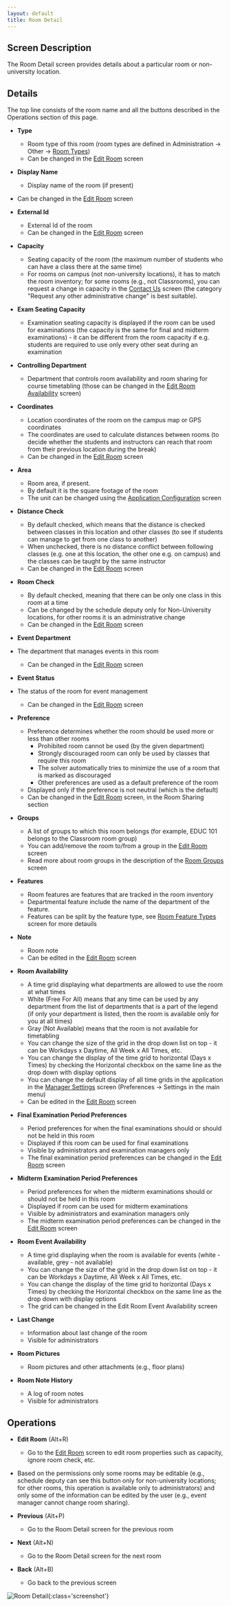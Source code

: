 ```yaml
---
layout: default
title: Room Detail
---
```



## Screen Description

The Room Detail screen provides details about a particular room or non-university location.

## Details

The top line consists of the room name and all the buttons described in the Operations section of this page.

* **Type**
	* Room type of this room (room types are defined in Administration → Other → [Room Types](room-types))
	* Can be changed in the [Edit Room](edit-room) screen

* **Display Name**
	* Display name of the room (if present)

* Can be changed in the [Edit Room](edit-room) screen

* **External Id**
	* External Id of the room
	* Can be changed in the [Edit Room](edit-room) screen

* **Capacity**
	* Seating capacity of the room (the maximum number of students who can have a class there at the same time)
	* For rooms on campus (not non-university locations), it has to match the room inventory; for some rooms (e.g., not Classrooms), you can request a change in capacity in the [Contact Us](contact-us) screen (the category "Request any other administrative change" is best suitable).

* **Exam Seating Capacity**
	* Examination seating capacity is displayed if the room can be used for examinations (the capacity is the same for final and midterm examinations) - it can be different from the room capacity if e.g. students are required to use only every other seat during an examination

* **Controlling Department**
	* Department that controls room availability and room sharing for course timetabling (those can be changed in the [Edit Room Availability](edit-room-availability) screen)

* **Coordinates**
	* Location coordinates of the room on the campus map or GPS coordinates
	* The coordinates are used to calculate distances between rooms (to decide whether the students and instructors can reach that room from their previous location during the break)
	* Can be changed in the [Edit Room](edit-room) screen

* **Area**
	* Room area, if present.
	* By default it is the square footage of the room
	* The unit can be changed using the [Application Configuration](application-configuration) screen

* **Distance Check**
	* By default checked, which means that the distance is checked between classes in this location and other classes (to see if students can manage to get from one class to another)
	* When unchecked, there is no distance conflict between following classes (e.g. one at this location, the other one e.g. on campus) and the classes can be taught by the same instructor
	* Can be changed in the [Edit Room](edit-room) screen

* **Room Check**
	* By default checked, meaning that there can be only one class in this room at a time
	* Can be changed by the schedule deputy only for Non-University locations, for other rooms it is an administrative change
	* Can be changed in the [Edit Room](edit-room) screen

* **Event Department**

* The department that manages events in this room
	* Can be changed in the [Edit Room](edit-room) screen

* **Event Status**

* The status of the room for event management
	* Can be changed in the [Edit Room](edit-room) screen

* **Preference**
	* Preference determines whether the room should be used more or less than other rooms
		* Prohibited room cannot be used (by the given department)
		* Strongly discouraged room can only be used by classes that require this room
		* The solver automatically tries to minimize the use of a room that is marked as discouraged
		* Other preferences are used as a default preference of the room
	* Displayed only if the preference is not neutral (which is the default)
	* Can be changed in the [Edit Room](edit-room) screen, in the Room Sharing section

* **Groups**
	* A list of groups to which this room belongs (for example, EDUC 101 belongs to the Classroom room group)
	* You can add/remove the room to/from a group in the [Edit Room](edit-room) screen
	* Read more about room groups in the description of the [Room Groups](room-groups) screen

* **Features**
	* Room features are features that are tracked in the room inventory
	* Departmental feature include the name of the department of the feature.
	* Features can be split by the feature type, see [Room Feature Types](room-feature-types) screen for more detauils

* **Note**
	* Room note
	* Can be edited in the [Edit Room](edit-room) screen

* **Room Availability**
	* A time grid displaying what departments are allowed to use the room at what times
	* White (Free For All) means that any time can be used by any department from the list of departments that is a part of the legend (if only your department is listed, then the room is available only for you at all times)
	* Gray (Not Available) means that the room is not available for timetabling
	* You can change the size of the grid in the drop down list on top - it can be Workdays x Daytime, All Week x All Times, etc.
	* You can change the display of the time grid to horizontal (Days x Times) by checking the Horizontal checkbox on the same line as the drop down with display options
	* You can change the default display of all time grids in the application in the [Manager Settings](manager-settings) screen (Preferences → Settings in the main menu)
	* Can be edited in the [Edit Room](edit-room) screen

* **Final Examination Period Preferences**
	* Period preferences for when the final examinations should or should not be held in this room
	* Displayed if this room can be used for final examinations
	* Visible by administrators and examination managers only
	* The final examination period preferences can be changed in the [Edit Room](edit-room) screen

* **Midterm Examination Period Preferences**
	* Period preferences for when the midterm examinations should or should not be held in this room
	* Displayed if room can be used for midterm examinations
	* Visible by administrators and examination managers only
	* The midterm examination period preferences can be changed in the [Edit Room](edit-room) screen

* **Room Event Availability**
	* A time grid displaying when the room is available for events (white - available, grey - not available)
	* You can change the size of the grid in the drop down list on top - it can be Workdays x Daytime, All Week x All Times, etc.
	* You can change the display of the time grid to horizontal (Days x Times) by checking the Horizontal checkbox on the same line as the drop down with display options
	* The grid can be changed in the Edit Room Event Availability screen

* **Last Change**
	* Information about last change of the room
	* Visible for administrators

* **Room Pictures**
	* Room pictures and other attachments (e.g., floor plans)

* **Room Note History**
	* A log of room notes
	* Visible for administrators

## Operations

* **Edit Room** (Alt+R)
	* Go to the [Edit Room](edit-room) screen to edit room properties such as capacity, ignore room check, etc.

* Based on the permissions only some rooms may be editable (e.g., schedule deputy can see this button only for non-university locations; for other rooms, this operation is available only to administrators) and only some of the information can be edited by the user (e.g., event manager cannot change room sharing).

* **Previous** (Alt+P)
	* Go to the Room Detail screen for the previous room

* **Next** (Alt+N)
	* Go to the Room Detail screen for the next room

* **Back** (Alt+B)
	* Go back to the previous screen


![Room Detail](images/room-detail-1.png){:class='screenshot'}

